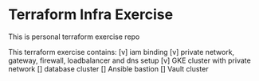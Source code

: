 # Terraform Infra Exercise
This is personal terraform exercise repo

This terraform exercise contains:
[v] iam binding
[v] private network, gateway, firewall, loadbalancer and dns setup
[v] GKE cluster with private network
[] database cluster
[] Ansible bastion
[] Vault cluster

